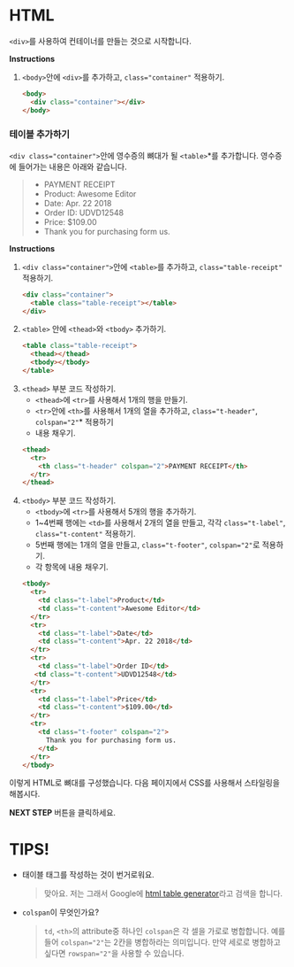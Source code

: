 # HTML
`<div>`를 사용하여 컨테이너를 만들는 것으로 시작합니다.  

**Instructions**
1. `<body>`안에 `<div>`를 추가하고, `class="container"` 적용하기. 
    ```html
    <body>
      <div class="container"></div> 
    </body>
    ```



### 테이블 추가하기
`<div class="container">`안에 영수증의 뼈대가 될 `<table>`*를 추가합니다. 영수증에 들어가는 내용은 아래와 같습니다.
> * PAYMENT RECEIPT
> * Product: Awesome Editor
> * Date: Apr. 22 2018
> * Order ID: UDVD12548
> * Price: $109.00
> * Thank you for purchasing form us.


**Instructions**
1. `<div class="container">`안에 `<table>`를 추가하고, `class="table-receipt"` 적용하기. 
    ```html
    <div class="container">
      <table class="table-receipt"></table>
    </div>
    ```
1. `<table>` 안에 `<thead>`와 `<tbody>` 추가하기.  
    ```html
    <table class="table-receipt">
      <thead></thead>
      <tbody></tbody>
    </table> 
    ```
1. `<thead>` 부분 코드 작성하기.
    * `<thead>`에 `<tr>`를 사용해서 1개의 행을 만들기.
    * `<tr>`안에 `<th>`를 사용해서 1개의 열을 추가하고, `class="t-header"`, `colspan="2"`* 적용하기
    * 내용 채우기.
    ```html
    <thead>
      <tr>
        <th class="t-header" colspan="2">PAYMENT RECEIPT</th>
      </tr>
    </thead> 
    ```
1. `<tbody>` 부분 코드 작성하기.
    * `<tbody>`에 `<tr>`를 사용해서 5개의 행을 추가하기. 
    * 1~4번째 행에는 `<td>`를 사용해서 2개의 열을 만들고, 각각 `class="t-label"`, `class="t-content"` 적용하기. 
    * 5번째 행에는 1개의 열을 만들고, `class="t-footer"`, `colspan="2"`로 적용하기. 
    * 각 항목에 내용 채우기. 
    ```html
    <tbody>
      <tr>
        <td class="t-label">Product</td>
        <td class="t-content">Awesome Editor</td>
      </tr>
      <tr>
        <td class="t-label">Date</td>
        <td class="t-content">Apr. 22 2018</td>
      </tr>
      <tr>
        <td class="t-label">Order ID</td>
       <td class="t-content">UDVD12548</td>
      </tr>
      <tr>
        <td class="t-label">Price</td>
        <td class="t-content">$109.00</td>
      </tr>
      <tr>
        <td class="t-footer" colspan="2">
          Thank you for purchasing form us.
        </td>
      </tr>
    </tbody> 
    ```

이렇게 HTML로 뼈대를 구성했습니다. 다음 페이지에서 CSS를 사용해서 스타일링을 해봅시다.



**NEXT STEP** 버튼을 클릭하세요.



# TIPS! 
* 태이블 태그를 작성하는 것이 번거로워요.  
    > 맞아요. 저는 그래서 Google에 [html table generator][1]라고 검색을 합니다.     
* `colspan`이 무엇인가요? 
    > `td`, `<th>`의 attribute중 하나인 `colspan`은 각 셀을 가로로 병합합니다. 예를 들어 `colspan="2"`는 2칸을 병합하라는 의미입니다. 만약 세로로 병합하고 싶다면 `rowspan="2"`을 사용할 수 있습니다.

[1]: https://www.google.co.kr/search?ei=ECs-W6KxK8fh-AbF-5HIBQ&amp;amp;amp;amp;amp;q=html+table+generator&amp;amp;amp;amp;amp;oq=html+table+generator&amp;amp;amp;amp;amp;gs_l=psy-ab.3...290762.293424.0.295063.0.0.0.0.0.0.0.0..0.0....0...1c.1.64.psy-ab..0.0.0....0.v4501Hu84LM


